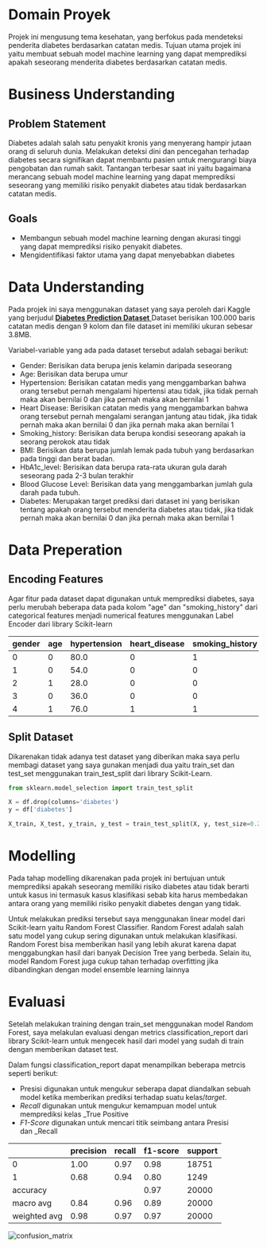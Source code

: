 # Domain Proyek
Projek ini mengusung tema kesehatan, yang berfokus pada mendeteksi penderita diabetes berdasarkan catatan medis. Tujuan utama projek ini yaitu membuat sebuah model machine learning yang dapat memprediksi apakah seseorang menderita diabetes berdasarkan catatan medis.

# Business Understanding

## Problem Statement
Diabetes adalah salah satu penyakit kronis yang menyerang hampir jutaan orang di seluruh dunia. Melakukan deteksi dini dan pencegahan terhadap diabetes secara signifikan dapat membantu pasien untuk mengurangi biaya pengobatan dan rumah sakit. Tantangan terbesar saat ini yaitu bagaimana merancang sebuah model machine learning yang dapat memprediksi seseorang yang memiliki risiko penyakit diabetes atau tidak berdasarkan catatan medis.
## Goals
- Membangun sebuah model machine learning dengan akurasi tinggi yang dapat memprediksi risiko penyakit diabetes.
- Mengidentifikasi faktor utama yang dapat menyebabkan diabetes
# Data Understanding
Pada projek ini saya menggunakan dataset yang saya peroleh dari Kaggle yang berjudul [**Diabetes Prediction Dataset** ](https://www.kaggle.com/datasets/iammustafatz/diabetes-prediction-dataset) Dataset berisikan 100.000 baris catatan medis dengan 9 kolom dan file dataset ini memiliki ukuran sebesar 3.8MB.

Variabel-variable yang ada pada dataset tersebut adalah sebagai berikut:
- Gender: Berisikan data berupa jenis kelamin daripada seseorang
- Age: Berisikan data berupa umur
- Hypertension: Berisikan catatan medis yang menggambarkan bahwa orang tersebut pernah mengalami hipertensi atau tidak, jika tidak pernah maka akan bernilai 0 dan jika pernah maka akan bernilai 1
- Heart Disease: Berisikan catatan medis yang menggambarkan bahwa orang tersebut pernah mengalami serangan jantung atau tidak, jika tidak pernah maka akan bernilai 0 dan jika pernah maka akan bernilai 1
- Smoking_history: Berisikan data berupa kondisi seseorang apakah ia seorang perokok atau tidak
- BMI: Berisikan data berupa jumlah lemak pada tubuh yang berdasarkan pada tinggi dan berat badan.
- HbA1c_level: Berisikan data berupa rata-rata ukuran gula darah seseorang pada 2-3 bulan terakhir
- Blood Glucose Level: Berisikan data yang menggambarkan jumlah gula darah pada tubuh.
- Diabetes: Merupakan target prediksi dari dataset ini yang berisikan tentang apakah orang tersebut menderita diabetes atau tidak,  jika tidak pernah maka akan bernilai 0 dan jika pernah maka akan bernilai 1
# Data Preperation

## Encoding Features
Agar fitur pada dataset dapat digunakan untuk memprediksi diabetes, saya perlu merubah beberapa data pada kolom "age" dan "smoking_history" dari categorical features menjadi numerical features menggunakan Label Encoder dari library Scikit-learn

| gender | age | hypertension | heart_disease | smoking_history | bmi | HbA1c_level | blood_glucose_level | diabetes |     |
| ------ | --- | ------------ | ------------- | --------------- | --- | ----------- | ------------------- | -------- | --- |
| 0      | 0   | 80.0         | 0             | 1               | 4   | 25.19       | 6.6                 | 140      | 0   |
| 1      | 0   | 54.0         | 0             | 0               | 0   | 27.32       | 6.6                 | 80       | 0   |
| 2      | 1   | 28.0         | 0             | 0               | 4   | 27.32       | 5.7                 | 158      | 0   |
| 3      | 0   | 36.0         | 0             | 0               | 1   | 23.45       | 5.0                 | 155      | 0   |
| 4      | 1   | 76.0         | 1             | 1               | 1   | 20.14       | 4.8                 | 155      | 0   |
## Split Dataset
Dikarenakan tidak adanya test dataset yang diberikan maka saya perlu membagi dataset yang saya gunakan menjadi dua yaitu train_set dan test_set menggunakan train_test_split dari library Scikit-Learn.

```Python
from sklearn.model_selection import train_test_split

X = df.drop(columns='diabetes')
y = df['diabetes']

X_train, X_test, y_train, y_test = train_test_split(X, y, test_size=0.2, random_state=0)
```
# Modelling
Pada tahap modelling dikarenakan pada projek ini bertujuan untuk memprediksi apakah seseorang memiliki risiko diabetes atau tidak berarti untuk kasus ini termasuk kasus klasifikasi sebab kita harus membedakan antara orang yang memiliki risiko penyakit diabetes dengan yang tidak. 

Untuk melakukan prediksi tersebut saya menggunakan linear model dari Scikit-learn yaitu Random Forest Classifier. Random Forest adalah salah satu model yang cukup sering digunakan untuk melakukan klasifikasi. Random Forest bisa memberikan hasil yang lebih akurat karena dapat menggabungkan hasil dari banyak Decision Tree yang berbeda. Selain itu, model Random Forest juga cukup tahan terhadap overfitting jika dibandingkan dengan model ensemble learning lainnya
# Evaluasi
Setelah melakukan training dengan train_set menggunakan model Random Forest, saya melakulan evaluasi dengan metrics classification_report dari library Scikit-learn untuk mengecek hasil dari model yang sudah di train dengan memberikan dataset test. 

Dalam fungsi classification_report dapat menampilkan beberapa metrcis seperti berikut:
- Presisi digunakan untuk mengukur seberapa dapat diandalkan sebuah model ketika memberikan prediksi terhadap suatu kelas/_target_.
- _Recall_ digunakan untuk mengukur kemampuan model untuk memprediksi kelas _True Positive
- _F1-Score_ digunakan untuk mencari titik seimbang antara Presisi dan _Recall

|              | precision | recall | f1-score | support |
| ------------ | --------- | ------ | -------- | ------- |
| 0            | 1.00      | 0.97   | 0.98     | 18751   |
| 1            | 0.68      | 0.94   | 0.80     | 1249    |
| accuracy     |           |        | 0.97     | 20000   |
| macro avg    | 0.84      | 0.96   | 0.89     | 20000   |
| weighted avg | 0.98      | 0.97   | 0.97     | 20000   |

![confusion_matrix](https://github.com/user-attachments/assets/7f48b0b5-5cf7-484e-a041-599e2df4567e)
